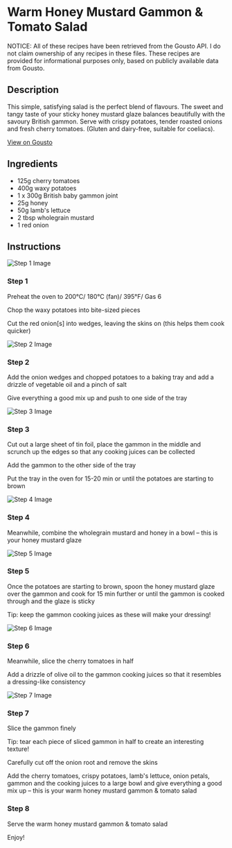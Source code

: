 # Warm Honey Mustard Gammon & Tomato Salad

NOTICE: All of these recipes have been retrieved from the Gousto API. I do not claim ownership of any recipes in these files. These recipes are provided for informational purposes only, based on publicly available data from Gousto.

## Description

This simple, satisfying salad is the perfect blend of flavours. The sweet and tangy taste of your sticky honey mustard glaze balances beautifully with the savoury British gammon. Serve with crispy potatoes, tender roasted onions and fresh cherry tomatoes. (Gluten and dairy-free, suitable for coeliacs).

[View on Gousto](https://www.gousto.co.uk/recipes/cookbook/warm-honey-mustard-gammon-tomato-salad)

## Ingredients

- 125g cherry tomatoes
- 400g waxy potatoes
- 1 x 300g British baby gammon joint
- 25g honey
- 50g lamb's lettuce
- 2 tbsp wholegrain mustard
- 1 red onion

## Instructions

![Step 1 Image](https://production-media.gousto.co.uk/cms/recipe-step-image/1729.-step-1-x200.jpg)

### Step 1

Preheat the oven to 200°C/ 180°C (fan)/ 395°F/ Gas 6


Chop the waxy potatoes into bite-sized pieces


Cut the red onion<span class="text-danger">[s]</span> into wedges, leaving the skins on (this helps them cook quicker)

![Step 2 Image](https://production-media.gousto.co.uk/cms/recipe-step-image/1729.-step-2-x200.jpg)

### Step 2

Add the onion wedges and chopped potatoes to a baking tray and add a drizzle of vegetable oil and a pinch of salt


Give everything a good mix up and push to one side of the tray

![Step 3 Image](https://production-media.gousto.co.uk/cms/recipe-step-image/1729.-step-3-x200.jpg)

### Step 3

Cut out a large sheet of tin foil, place the gammon in the middle and scrunch up the edges so that any cooking juices can be collected


Add the gammon to the other side of the tray


Put the tray in the oven for 15-20 min or until the potatoes are starting to brown

![Step 4 Image](https://production-media.gousto.co.uk/cms/recipe-step-image/1729.-step-4-x200.jpg)

### Step 4

Meanwhile, combine the wholegrain mustard and honey in a bowl – this is your honey mustard glaze

![Step 5 Image](https://production-media.gousto.co.uk/cms/recipe-step-image/1729.-step-5-x200.jpg)

### Step 5

Once the potatoes are starting to brown, spoon the honey mustard glaze over the gammon and cook for 15 min further or until the gammon is cooked through and the glaze is sticky


Tip: keep the gammon cooking juices as these will make your dressing!

![Step 6 Image](https://production-media.gousto.co.uk/cms/recipe-step-image/1729.-step-6-x200.jpg)

### Step 6

Meanwhile, slice the cherry tomatoes in half


Add a drizzle of olive oil to the gammon cooking juices so that it resembles a dressing-like consistency

![Step 7 Image](https://production-media.gousto.co.uk/cms/recipe-step-image/1729.-step-7-x200.jpg)

### Step 7

Slice the gammon finely


Tip: tear each piece of sliced gammon in half to create an interesting texture!


Carefully cut off the onion root and remove the skins


Add the cherry tomatoes, crispy potatoes, lamb's lettuce, onion petals, gammon and the cooking juices to a large bowl and give everything a good mix up – this is your warm honey mustard gammon &amp; tomato salad

### Step 8

Serve the warm honey mustard gammon &amp; tomato salad


Enjoy!

